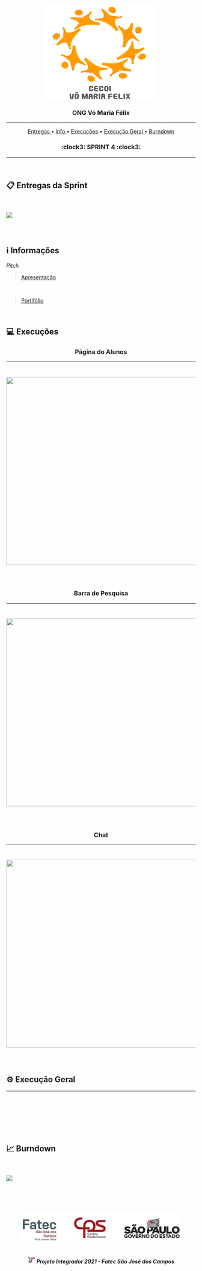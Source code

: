 
<br>

<p align="center">
      <img src="/Imagens Gerais/Logo.jpg" width="300" height="250">
      <h3 align="center"> ONG Vó Maria Félix </h3>
<p align="center">

<hr>

<p align="center">
  <a href ="#clipboard-entregas-da-sprint"> Entregas </a>  • 
  <a href ="#information_source-informações"> Info </a>  • 
  <a href ="#computer-Execuções"> Execuções</a>  • 
  <a href ="#gear-execução-geral"> Execução Geral </a> • 
  <a href ="#chart_with_upwards_trend-burndown"> Burndown </a> 
  <h3 align="center"> :clock3: SPRINT 4 :clock3: </h3>


</p>

<hr>

<br>

## :clipboard: Entregas da Sprint

<h1 align="left"> <img src = "https://github.com/DeskwarePI/API-VoMariaFelix/blob/oficial/Imagens%20Gerais/Card%204.png" height="420" /></h1>

<br>

## :information_source: Informações

*Pitch*
> [Apresentação]()

<br>

> [Portifólio](https://github.com/DeskwarePI/API-VoMariaFelix/tree/oficial/SPRINT%204/Execu%C3%A7%C3%A3o)

<br>


## :computer: Execuções

<h3 align="center">Página do Alunos</h3>

<hr>

<h1 align="center"> <img src = "https://github.com/DeskwarePI/API-VoMariaFelix/blob/oficial/SPRINT%204/Execu%C3%A7%C3%A3o/%C3%81rea%20do%20Aluno.gif" height="500" width="700"/></h1>

<br>

<h3 align="center">Barra de Pesquisa</h3>

<hr>

<h1 align="center"> <img src = "https://github.com/DeskwarePI/API-VoMariaFelix/blob/oficial/SPRINT%204/Execu%C3%A7%C3%A3o/Projeto.gif" height="500" width="700"/></h1>

<br>

<h3 align="center">Chat</h3>

<hr>

<h1 align="center"> <img src = "https://github.com/DeskwarePI/API-VoMariaFelix/blob/oficial/SPRINT%204/Execu%C3%A7%C3%A3o/Home.gif" height="500" width="700"/></h1>

<br>

## :gear: Execução Geral

<hr>

<h1 align="center"> <img src = ""/></h1>

<br>

## :chart_with_upwards_trend: Burndown

<h1 align="left"> <img src = "https://github.com/DeskwarePI/API-VoMariaFelix/blob/oficial/Imagens%20Gerais/Burd_f.png"/></h1>

<br>


 <h1 align="center"> <img src = "/Imagens Gerais/Fatec.jpg" height="90" /></h1>
 
 <h5 align="center"> <img src = "/Imagens Gerais/faTec.png" width="20" height="20" /> Projeto Integrador 2021 - Fatec São José dos Campos </h5>
